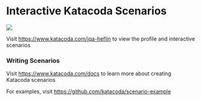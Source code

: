# Interactive Katacoda Scenarios

[![](http://shields.katacoda.com/katacoda/jqa-heflin/count.svg)](https://www.katacoda.com/jqa-heflin "Get your profile on Katacoda.com")

Visit https://www.katacoda.com/jqa-heflin to view the profile and interactive scenarios

### Writing Scenarios
Visit https://www.katacoda.com/docs to learn more about creating Katacoda scenarios

For examples, visit https://github.com/katacoda/scenario-example
